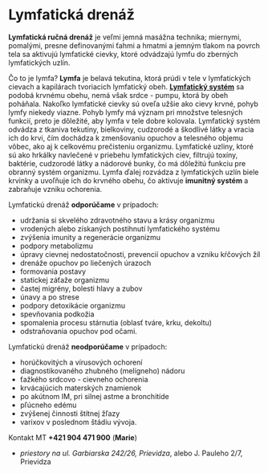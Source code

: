 Lymfatická drenáž
=================

**Lymfatická ručná drenáž** je veľmi jemná masážna technika; miernymi, pomalými,
presne definovanými ťahmi a hmatmi a jemným tlakom na povrch tela sa aktivujú
lymfatické cievky, ktoré odvádzajú lymfu do zberných lymfatických uzlín.

Čo to je lymfa? **Lymfa** je belavá tekutina, ktorá prúdi v tele v lymfatických
cievach a kapilárach tvoriacich lymfatický obeh. **[Lymfatický
systém](/knihy/lymfa)** sa podobá krvnému obehu, nemá však srdce - pumpu, ktorá
by obeh poháňala. Nakoľko lymfatické cievky sú oveľa užšie ako cievy krvné,
pohyb lymfy niekedy viazne. Pohyb lymfy má význam pri množstve telesných
funkcií, preto je dôležité, aby lymfa v tele dobre kolovala. Lymfatický systém
odvádza z tkaniva tekutiny, bielkoviny, cudzorodé a škodlivé látky a vracia ich
do krvi, čím dochádza k zmenšovaniu opuchov a telesného objemu vôbec, ako aj k
celkovému prečisteniu organizmu. Lymfatické uzliny, ktoré sú ako hrkálky
navlečené v priebehu lymfatických ciev, filtrujú toxíny, baktérie, cudzorodé
látky a nádorové bunky, čo má dôležitú funkciu pre obranný systém organizmu.
Lymfa ďalej rozvádza z lymfatických uzlín biele krvinky a uvoľňuje ich do
krvného obehu, čo aktivuje **imunitný systém** a zabraňuje vzniku ochorenia.

Lymfatickú drenáž **odporúčame** v prípadoch:

* udržania si skvelého zdravotného stavu a krásy organizmu
* vrodených alebo získaných postihnutí lymfatického systému
* zvýšenia imunity a regenerácie organizmu
* podpory metabolizmu
* úpravy cievnej nedostatočnosti, prevencií opuchov a vzniku kŕčových žíl
* drenáže opuchov po liečených úrazoch
* formovania postavy
* statickej záťaže organizmu
* častej migrény, bolesti hlavy a zubov
* únavy a po strese
* podpory detoxikácie organizmu
* spevňovania podkožia
* spomalenia procesu stárnutia (oblasť tváre, krku, dekoltu)
* odstraňovania opuchov pod očami.

Lymfatickú drenáž **neodporúčame** v prípadoch:

* horúčkovitých a vírusových ochorení
* diagnostikovaného zhubného (melígneho) nádoru
* ťažkého srdcovo - cievneho ochorenia
* krvácajúcich materských znamienok
* po akútnom IM, pri silnej astme a bronchitíde
* pľúcneho edému
* zvýšenej činnosti štítnej žľazy
* varixov v poslednom štádiu vývoja.

Kontakt MT **+421 904 471 900** (**Marie**)

* *priestory na ul. Garbiarska 242/26, Prievidza*, alebo J. Pauleho 2/7, Prievidza
